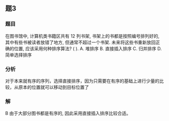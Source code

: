 ## 题3
### 题目
在图书馆中, 计算机类书籍区共有 12 列书架, 书架上的书都是按照编号排列好的, 其中有些书被读者放错了地方, 但通常不超过一个书架. 
未来将这些书重新放回正确的位置, 应该采用何种排序算法? ( ).
A. 堆排序 
B. 直接插入排序 
C. 归并排序 
D. 简单选择排序
### 分析
对于本来就有序的序列，选择直接排序，因为只需要在有序的基础上进行少量的比较，从原本的位置就可以移动到目标位置了
### 解
B
由于大部分图书都是有序的, 因此采用直接插入排序比较合适。